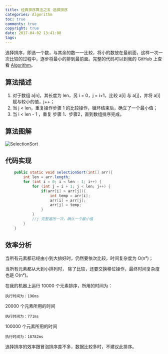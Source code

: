 ```yaml
---
title: 经典排序算法之五 选择排序
categories: Algorithm
toc: true
comments: true
copyright: true
date: 2017-04-02 13:41:08
tags:
---
```


选择排序，即选一个数，与其余的数一一比较，将小的数放在最前面，这样一次一次比较的过程中，逐步将最小的排到最前面。完整的代码可以到我的 GitHub 上查看 [Algorithm](https://github.com/mjd507/Algorithm)。

<!--more-->

## 算法描述

1. 对于数组 a[n]，其长度为 len，另 i = 0，j = i+1，比较 a[i] 与 a[j]，并将 a[i] 赋与较小的值，j++；
2. 当 j < len，重复操作步骤 1 的比较操作，循环结束后，确立了一个最小值；
3. 当 i < len - 1 ，重复 步骤 1、步骤2，直到数组排序完成。

## 算法图解

![SelectionSort](/images/Algorithm/SelectionSort.png)

## 代码实现

```java
	public static void selectionSort(int[] arr){
		int len = arr.length;
		for (int i = 0; i < len - 1; i++) {
			for (int j = i + 1; j < len; j++) { 
				if(arr[i] > arr[j]){
					int temp = arr[i];
					arr[i] = arr[j];
					arr[j] = temp;
				}
			}
			//j 完整遍历一次，确认一个最小值
		}
	}

```



## 效率分析

当所有元素都已经由小到大排好时，仍然要依次比较，时间复杂度为 O(n²)；

当所有元素都从大到小排列时， 除了比较，还要交换移位操作，最终时间复杂度也是  O(n²)。

在我的机器上运行 10000 个元素排序，所用的时间为：

```
执行时间为：196ms
```

20000 个元素所用的时间

```
执行时间为：771ms
```

100000 个元素所用的时间

```
执行时间为：18782ms
```



选择排序的效率跟冒泡排序差不多，数据比较多时，不建议此排序。



